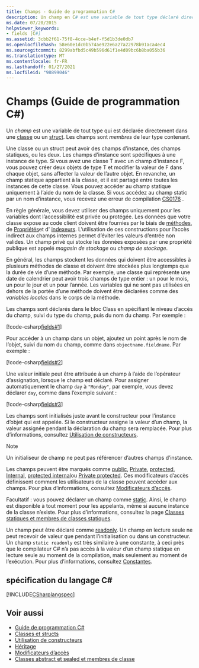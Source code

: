 ```yaml
---
title: Champs - Guide de programmation C#
description: Un champ en C# est une variable de tout type déclaré directement dans une classe ou un struct. Les champs sont membres de leur type contenant.
ms.date: 07/20/2015
helpviewer_keywords:
- fields [C#]
ms.assetid: 3cbb2f61-75f8-4cce-b4ef-f5d1b3de0db7
ms.openlocfilehash: 58e60e1dc0b574ae922e6a27a22978b91aca4ec4
ms.sourcegitcommit: 8299abfbd5c49b596d61f1e4d09bc6b8ba055b36
ms.translationtype: MT
ms.contentlocale: fr-FR
ms.lasthandoff: 01/27/2021
ms.locfileid: "98899046"
---
```

# <a name="fields-c-programming-guide"></a>Champs (Guide de programmation C#)

Un *champ* est une variable de tout type qui est déclarée directement dans une [classe](../../language-reference/keywords/class.md) ou un [struct](../../language-reference/builtin-types/struct.md). Les champs sont *membres* de leur type contenant.

Une classe ou un struct peut avoir des champs d’instance, des champs statiques, ou les deux. Les champs d’instance sont spécifiques à une instance de type. Si vous avez une classe T avec un champ d’instance F, vous pouvez créer deux objets de type T et modifier la valeur de F dans chaque objet, sans affecter la valeur de l’autre objet. En revanche, un champ statique appartient à la classe, et il est partagé entre toutes les instances de cette classe. Vous pouvez accéder au champ statique uniquement à l’aide du nom de la classe. Si vous accédez au champ static par un nom d’instance, vous recevez une erreur de compilation [CS0176](../../misc/cs0176.md) .

En règle générale, vous devez utiliser des champs uniquement pour les variables dont l’accessibilité est privée ou protégée. Les données que votre classe expose au code client doivent être fournies par le biais de [méthodes](./methods.md), de [Propriétés](./properties.md)et d' [indexeurs](../indexers/index.md). L’utilisation de ces constructions pour l’accès indirect aux champs internes permet d’éviter les valeurs d’entrée non valides. Un champ privé qui stocke les données exposées par une propriété publique est appelé *magasin de stockage* ou *champ de stockage*.

En général, les champs stockent les données qui doivent être accessibles à plusieurs méthodes de classe et doivent être stockées plus longtemps que la durée de vie d’une méthode. Par exemple, une classe qui représente une date de calendrier peut avoir trois champs de type entier : un pour le mois, un pour le jour et un pour l’année. Les variables qui ne sont pas utilisées en dehors de la portée d’une méthode doivent être déclarées comme des *variables locales* dans le corps de la méthode.

Les champs sont déclarés dans le bloc Class en spécifiant le niveau d’accès du champ, suivi du type du champ, puis du nom du champ. Par exemple :

[!code-csharp[fields#1](snippets/fields/Program.cs#1)]

Pour accéder à un champ dans un objet, ajoutez un point après le nom de l’objet, suivi du nom du champ, comme dans `objectname.fieldname`. Par exemple :

[!code-csharp[fields#2](snippets/fields/Program.cs#2)]

Une valeur initiale peut être attribuée à un champ à l’aide de l’opérateur d’assignation, lorsque le champ est déclaré. Pour assigner automatiquement le champ `day` à `"Monday"`, par exemple, vous devez déclarer `day`, comme dans l’exemple suivant :

[!code-csharp[fields#3](snippets/fields/Program.cs#3)]

Les champs sont initialisés juste avant le constructeur pour l’instance d’objet qui est appelée. Si le constructeur assigne la valeur d’un champ, la valeur assignée pendant la déclaration du champ sera remplacée. Pour plus d’informations, consultez [Utilisation de constructeurs](./using-constructors.md).

> [!NOTE]
> Un initialiseur de champ ne peut pas référencer d’autres champs d’instance.

Les champs peuvent être marqués comme [public](../../language-reference/keywords/public.md), [Private](../../language-reference/keywords/private.md), [protected](../../language-reference/keywords/protected.md), [Internal](../../language-reference/keywords/internal.md), [protected internal](../../language-reference/keywords/protected-internal.md)ou [Private protected](../../language-reference/keywords/private-protected.md). Ces modificateurs d’accès définissent comment les utilisateurs de la classe peuvent accéder aux champs. Pour plus d’informations, consultez [Modificateurs d’accès](./access-modifiers.md).

Facultatif : vous pouvez déclarer un champ comme [static](../../language-reference/keywords/static.md). Ainsi, le champ est disponible à tout moment pour les appelants, même si aucune instance de la classe n’existe. Pour plus d’informations, consultez la page [Classes statiques et membres de classes statiques](./static-classes-and-static-class-members.md).

Un champ peut être déclaré comme [readonly](../../language-reference/keywords/readonly.md). Un champ en lecture seule ne peut recevoir de valeur que pendant l’initialisation ou dans un constructeur. Un champ `static readonly` est très similaire à une constante, à ceci près que le compilateur C# n’a pas accès à la valeur d’un champ statique en lecture seule au moment de la compilation, mais seulement au moment de l’exécution. Pour plus d’informations, consultez [Constantes](./constants.md).

## <a name="c-language-specification"></a>spécification du langage C#

[!INCLUDE[CSharplangspec](~/includes/csharplangspec-md.md)]

## <a name="see-also"></a>Voir aussi

- [Guide de programmation C#](../index.md)
- [Classes et structs](./index.md)
- [Utilisation de constructeurs](./using-constructors.md)
- [Héritage](./inheritance.md)
- [Modificateurs d’accès](./access-modifiers.md)
- [Classes abstract et sealed et membres de classe](./abstract-and-sealed-classes-and-class-members.md)

